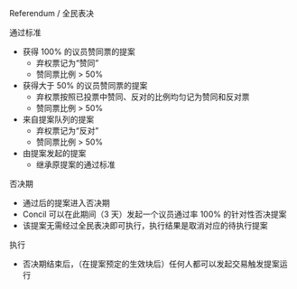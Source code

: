 Referendum / 全民表决

通过标准

- 获得 100% 的议员赞同票的提案
  - 弃权票记为“赞同”
  - 赞同票比例 > 50%
- 获得大于 50% 的议员赞同票的提案
  - 弃权票按照已投票中赞同、反对的比例均匀记为赞同和反对票
  - 赞同票比例 > 50%
- 来自提案队列的提案
  - 弃权票记为“反对”
  - 赞同票比例 > 50%
- 由提案发起的提案
  - 继承原提案的通过标准

否决期

- 通过后的提案进入否决期
- Concil 可以在此期间（3 天）发起一个议员通过率 100% 的针对性否决提案
- 该提案无需经过全民表决即可执行，执行结果是取消对应的待执行提案

执行

- 否决期结束后，（在提案预定的生效块后）任何人都可以发起交易触发提案运行
